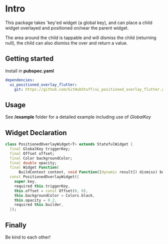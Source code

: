 # Intro

<!--
The comments below are from the Flutter/Dart package generation. Feel free to use or ignore
-->

<!--
This README describes the package. If you publish this package to pub.dev,
this README's contents appear on the landing page for your package.

For information about how to write a good package README, see the guide for
[writing package pages](https://dart.dev/guides/libraries/writing-package-pages).

For general information about developing packages, see the Dart guide for
[creating packages](https://dart.dev/guides/libraries/create-library-packages)
and the Flutter guide for
[developing packages and plugins](https://flutter.dev/developing-packages).
-->

This package takes 'key'ed widget (a global key), and can place a child widget overlayed and positioned on/near the parent widget.

The area around the child is tappable and will dismiss the child (returning null), the child can also dismiss the over and return a value.

## Getting started

Install in **pubspec.yaml**

```yaml
dependencies:
  ui_positioned_overlay_flutter:
    git: https://github.com/GitHubStuff/ui_positioned_overlay_flutter.git
```

## Usage

See **/example** folder for a detailed example including use of *GlobalKey*

## Widget Declaration

```dart
class PositionedOverlayWidget<T> extends StatefulWidget {
  final GlobalKey triggerKey;
  final Offset offset;
  final Color backgroundColor;
  final double opacity;
  final Widget Function(
      BuildContext context, void Function([dynamic result]) dismiss) builder;
  const PositionedOverlayWidget({
    super.key,
    required this.triggerKey,
    this.offset = const Offset(0, 0),
    this.backgroundColor = Colors.black,
    this.opacity = 0.2,
    required this.builder,
  });
```

## Finally

Be kind to each other!
